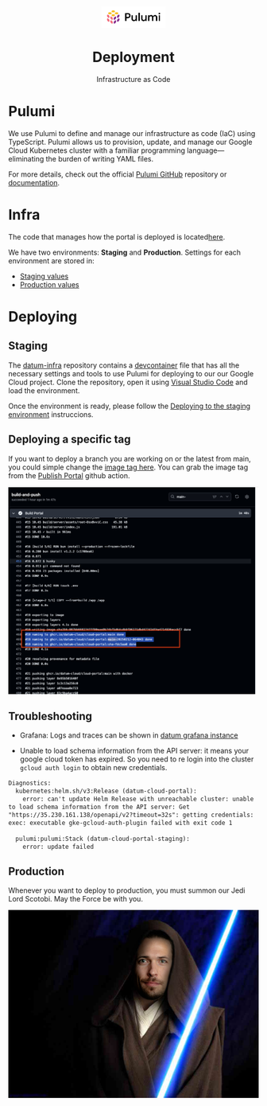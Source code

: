<p align="center">
  <img width="130px" src="../assets/pulumi.svg">
  
  <h1 align="center">Deployment</h1>
  
  <p align="center">
    Infrastructure as Code
  </p>
</p>

# Pulumi

We use Pulumi to define and manage our infrastructure as code (IaC) using TypeScript. Pulumi allows us to provision, update, and manage our Google Cloud Kubernetes cluster with a familiar programming language—eliminating the burden of writing YAML files.

For more details, check out the official [Pulumi GitHub](https://github.com/pulumi/pulumi) repository or [documentation](https://github.com/pulumi/pulumi?tab=readme-ov-file#welcome).

# Infra

The code that manages how the portal is deployed is located[here](https://github.com/datum-cloud/datum-infra/blob/main/apps/datum-cloud-portal/index.ts).

We have two environments: **Staging** and **Production**. Settings for each environment are stored in:

- [Staging values](https://github.com/datum-cloud/datum-infra/blob/main/apps/datum-cloud-portal/Pulumi.staging.yaml)
- [Production values](https://github.com/datum-cloud/datum-infra/blob/main/apps/datum-cloud-portal/Pulumi.prod.yaml)

# Deploying

## Staging

The [datum-infra](https://github.com/datum-cloud/datum-infra/) repository contains a [devcontainer](https://github.com/datum-cloud/datum-infra/tree/main/.devcontainer) file that has all the necessary settings and tools to use Pulumi for deploying to our our Google Cloud project. Clone the repository, open it using [Visual Studio Code](https://code.visualstudio.com/docs/devcontainers/containers) and load the environment.

Once the environment is ready, please follow the [Deploying to the staging environment](https://github.com/datum-cloud/datum-infra/blob/main/README.md#deploying-to-the-staging-environment) instruccions.

## Deploying a specific tag

If you want to deploy a branch you are working on or the latest from main, you could simple change the [image tag here](https://github.com/datum-cloud/datum-infra/blob/main/apps/datum-cloud-portal/Pulumi.staging.yaml#L17). You can grab the image tag from the [Publish Portal](https://github.com/datum-cloud/cloud-portal/actions/workflows/publish.yaml) github action.

![image](../assets/build.png)

## Troubleshooting

- Grafana: Logs and traces can be shown in [datum grafana instance](https://grafana.prod.env.datum.net/)

- Unable to load schema information from the API server: it means your google cloud token has expired. So you need to re login into the cluster `gcloud auth login` to obtain new credentials.

```
Diagnostics:
  kubernetes:helm.sh/v3:Release (datum-cloud-portal):
    error: can't update Helm Release with unreachable cluster: unable to load schema information from the API server: Get "https://35.230.161.138/openapi/v2?timeout=32s": getting credentials: exec: executable gke-gcloud-auth-plugin failed with exit code 1

  pulumi:pulumi:Stack (datum-cloud-portal-staging):
    error: update failed

```

## Production

Whenever you want to deploy to production, you must summon our Jedi Lord Scotobi. May the Force be with you.

![scot](../assets/scot.png)
